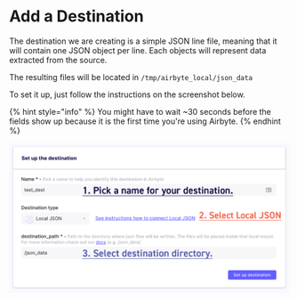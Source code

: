 # Add a Destination

The destination we are creating is a simple JSON line file, meaning that it will contain one JSON object per line. Each objects will represent data extracted from the source.

The resulting files will be located in `/tmp/airbyte_local/json_data`

To set it up, just follow the instructions on the screenshot below.

{% hint style="info" %}
You might have to wait \~30 seconds before the fields show up because it is the first time you're using Airbyte.
{% endhint %}

![](../.gitbook/assets/getting-started-destination.png)
